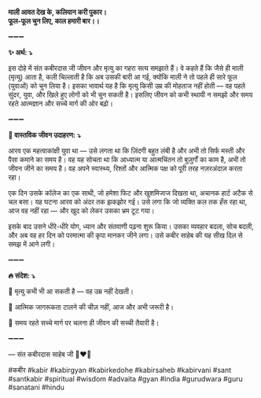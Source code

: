 **माली आवत देख के, कलियान करी पुकार।**\
**फूल-फूल चुन लिए, काल हमारी बार।।**

➖➖➖

**✨ अर्थ: ⤵**

इस दोहे में संत कबीरदास जी जीवन और मृत्यु का गहरा सत्य समझाते हैं। वे कहते हैं कि जैसे ही माली (मृत्यु) आता है, कली चिल्लाती है कि अब उसकी बारी आ गई, क्योंकि माली ने तो पहले ही सारे फूल (युवाओं) को चुन लिया है। इसका भावार्थ यह है कि मृत्यु किसी उम्र की मोहताज नहीं होती — वह पहले सुंदर, युवा, और खिले हुए लोगों को भी चुन सकती है। इसलिए जीवन को कभी स्थायी न समझो और समय रहते आत्मज्ञान और सच्चे मार्ग की ओर बढ़ो।

➖➖➖

**🌾 वास्तविक जीवन उदाहरण: ⤵**

आरव एक महत्वाकांक्षी युवा था — उसे लगता था कि ज़िंदगी बहुत लंबी है और अभी तो सिर्फ मस्ती और पैसा कमाने का समय है। वह यह सोचता था कि आध्यात्म या आत्मचिंतन तो बुज़ुर्गों का काम है, अभी तो जीवन जीने का समय है। वह अपने स्वास्थ्य, रिश्तों और आत्मिक पक्ष को पूरी तरह नज़रअंदाज़ करता रहा।

एक दिन उसके कॉलेज का एक साथी, जो हमेशा फिट और खुशमिजाज दिखता था, अचानक हार्ट अटैक से चल बसा। यह घटना आरव को अंदर तक झकझोर गई। उसे लगा कि जो व्यक्ति कल तक हँस रहा था, आज वह नहीं रहा — और खुद को लेकर उसका भ्रम टूट गया।

इसके बाद उसने धीरे-धीरे योग, ध्यान और संतवाणी पढ़ना शुरू किया। उसका व्यवहार बदला, सोच बदली, और अब वह हर दिन को परमात्मा की कृपा मानकर जीने लगा। उसे कबीर साहेब की यह सीख दिल से समझ में आने लगी।

➖➖➖

**🔥 संदेश: ⤵**

📌 मृत्यु कभी भी आ सकती है — वह उम्र नहीं देखती।

📌 आत्मिक जागरूकता टालने की चीज़ नहीं, आज और अभी जरूरी है।

📌 समय रहते सच्चे मार्ग पर चलना ही जीवन की सच्ची तैयारी है।

➖➖➖

— संत कबीरदास साहेब जी 🙏❤️💯

#कबीर #kabir #kabirgyan #kabirkedohe #kabirsaheb #kabirvani #sant #santkabir #spiritual #wisdom #advaita #gyan #india #gurudwara #guru #sanatani #hindu
